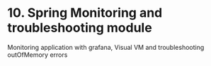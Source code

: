 # 10. Spring Monitoring and troubleshooting module 

Monitoring application with grafana, Visual VM and troubleshooting outOfMemory errors
